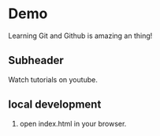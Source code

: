 # Demo

Learning Git and Github is amazing an thing!

## Subheader

Watch tutorials on youtube.

## local development

1. open index.html in your browser.